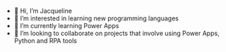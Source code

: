 - 👋 Hi, I’m Jacqueline
- 👀 I’m interested in learning new programming languages
- 🌱 I’m currently learning Power Apps
- 💞️ I’m looking to collaborate on projects that involve using Power Apps, Python and RPA tools


<!---
novelist-jsmith/novelist-jsmith is a ✨ special ✨ repository because its `README.md` (this file) appears on your GitHub profile.
You can click the Preview link to take a look at your changes.
--->
